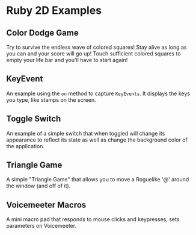 # Ruby 2D Examples

## Color Dodge Game

Try to survive the endless wave of colored squares!
Stay alive as long as you can and your score will go up!
Touch sufficient colored squares to empty your life bar and you'll have to start again!

## KeyEvent

An example using the `on` method to capture `KeyEvents`.
It displays the keys you type, like stamps on the screen.

## Toggle Switch

An example of a simple switch that when toggled
will change its appearance to reflect its state as well
as change the background color of the application.

## Triangle Game

A simple "Triangle Game" that allows you to move a Roguelike '@' around the window (and off of it).

## Voicemeeter Macros

A mini macro pad that responds to mouse clicks and keypresses, sets parameters on Voicemeeter.
